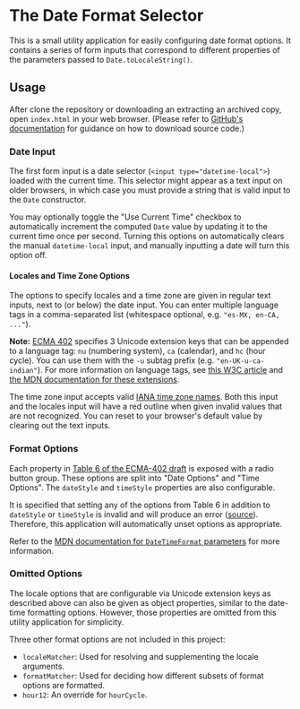 # The Date Format Selector

This is a small utility application for easily configuring date format options.
It contains a series of form inputs that correspond to different properties of
the parameters passed to `Date.toLocaleString()`.

## Usage

After clone the repository or downloading an extracting an archived copy, open
`index.html` in your web browser. (Please refer to
[GitHub's documentation](https://docs.github.com/en/repositories/working-with-files/using-files/downloading-source-code-archives)
for guidance on how to download source code.)

### Date Input

The first form input is a date selector (`<input type="datetime-local">`) loaded
with the current time. This selector might appear as a text input on older
browsers, in which case you must provide a string that is valid input to the
`Date` constructor.

You may optionally toggle the "Use Current Time" checkbox to automatically
increment the computed `Date` value by updating it to the current time once per
second. Turning this options on automatically clears the manual `datetime-local`
input, and manually inputting a date will turn this option off.

#### Locales and Time Zone Options

The options to specify locales and a time zone are given in regular text inputs,
next to (or below) the date input. You can enter multiple language tags in a
comma-separated list (whitespace optional, e.g. `"es-MX, en-CA, ..."`).

**Note:**
[ECMA 402](https://tc39.es/ecma402/#sec-intl.datetimeformat-internal-slots)
specifies 3 Unicode extension keys that can be appended to a language tag: `nu`
(numbering system), `ca` (calendar), and `hc` (hour cycle). You can use them
with the `-u` subtag prefix (e.g. `"en-UK-u-ca-indian"`). For more information
on language tags, see
[this W3C article](https://www.w3.org/International/articles/language-tags/#rfc)
and
[the MDN documentation for these extensions](https://developer.mozilla.org/en-US/docs/Web/JavaScript/Reference/Global_Objects/Intl/DateTimeFormat/DateTimeFormat#parameters).

The time zone input accepts valid
[IANA time zone names](https://www.iana.org/time-zones). Both this input and the
locales input will have a red outline when given invalid values that are not
recognized. You can reset to your browser's default value by clearing out the
text inputs.

### Format Options

Each property in
[Table 6 of the ECMA-402 draft](https://tc39.es/ecma402/#table-datetimeformat-components)
is exposed with a radio button group. These options are split into "Date
Options" and "Time Options". The `dateStyle` and `timeStyle` properties are also
configurable.

It is specified that setting any of the options from Table 6 in addition to
`dateStyle` or `timeStyle` is invalid and will produce an error
([source](https://tc39.es/ecma402/#sec-initializedatetimeformat)). Therefore,
this application will automatically unset options as appropriate.

Refer to the
[MDN documentation for `DateTimeFormat` parameters](https://developer.mozilla.org/en-US/docs/Web/JavaScript/Reference/Global_Objects/Intl/DateTimeFormat/DateTimeFormat#parameters)
for more information.

### Omitted Options

The locale options that are configurable via Unicode extension keys as described
above can also be given as object properties, similar to the date-time
formatting options. However, those properties are omitted from this utility
application for simplicity.

Three other format options are not included in this project:

- `localeMatcher`: Used for resolving and supplementing the locale arguments.
- `formatMatcher`: Used for deciding how different subsets of format options are
  formatted.
- `hour12`: An override for `hourCycle`.
